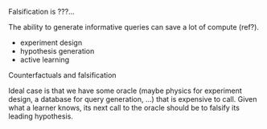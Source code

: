 Falsification is ???...

The ability to generate informative queries can save a lot of compute (ref?).

- experiment design
- hypothesis generation
- active learning

Counterfactuals and falsification

Ideal case is that we have some oracle (maybe physics for experiment design, a database for query generation, ...) that is expensive to call. Given what a learner knows, its next call to the oracle should be to falsify its leading hypothesis.
